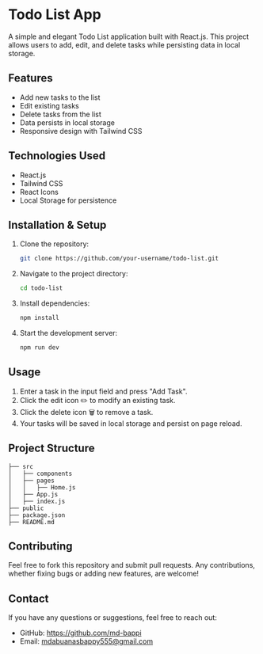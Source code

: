 # Todo List App

A simple and elegant Todo List application built with React.js. This project allows users to add, edit, and delete tasks while persisting data in local storage.

## Features
- Add new tasks to the list
- Edit existing tasks
- Delete tasks from the list
- Data persists in local storage
- Responsive design with Tailwind CSS

## Technologies Used
- React.js
- Tailwind CSS
- React Icons
- Local Storage for persistence

## Installation & Setup

1. Clone the repository:
   ```sh
   git clone https://github.com/your-username/todo-list.git
   ```
2. Navigate to the project directory:
   ```sh
   cd todo-list
   ```
3. Install dependencies:
   ```sh
   npm install
   ```
4. Start the development server:
   ```sh
   npm run dev
   ```

## Usage
1. Enter a task in the input field and press "Add Task".
2. Click the edit icon ✏️ to modify an existing task.
3. Click the delete icon 🗑️ to remove a task.
4. Your tasks will be saved in local storage and persist on page reload.

## Project Structure
```
├── src
│   ├── components
│   ├── pages
│   │   ├── Home.js
│   ├── App.js
│   ├── index.js
├── public
├── package.json
├── README.md
```

## Contributing
Feel free to fork this repository and submit pull requests. Any contributions, whether fixing bugs or adding new features, are welcome!


## Contact
If you have any questions or suggestions, feel free to reach out:
- GitHub: https://github.com/md-bappi
- Email: mdabuanasbappy555@gmail.com

